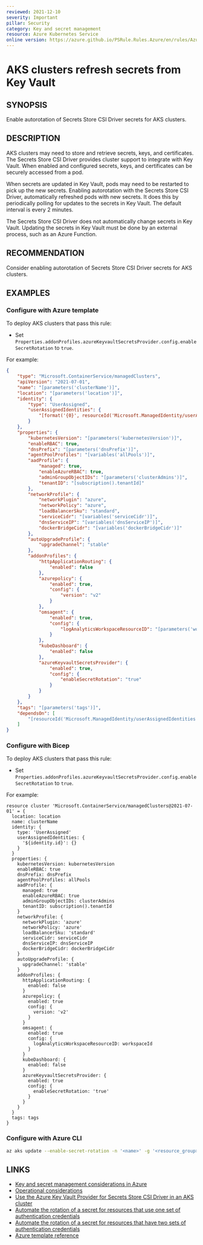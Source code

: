 ```yaml
---
reviewed: 2021-12-10
severity: Important
pillar: Security
category: Key and secret management
resource: Azure Kubernetes Service
online version: https://azure.github.io/PSRule.Rules.Azure/en/rules/Azure.AKS.SecretStoreRotation/
---
```


# AKS clusters refresh secrets from Key Vault

## SYNOPSIS

Enable autorotation of Secrets Store CSI Driver secrets for AKS clusters.

## DESCRIPTION

AKS clusters may need to store and retrieve secrets, keys, and certificates.
The Secrets Store CSI Driver provides cluster support to integrate with Key Vault.
When enabled and configured secrets, keys, and certificates can be securely accessed from a pod.

When secrets are updated in Key Vault, pods may need to be restarted to pick up the new secrets.
Enabling autorotation with the Secrets Store CSI Driver, automatically refreshed pods with new secrets.
It does this by periodically polling for updates to the secrets in Key Vault.
The default interval is every 2 minutes.

The Secrets Store CSI Driver does not automatically change secrets in Key Vault.
Updating the secrets in Key Vault must be done by an external process, such as an Azure Function.

## RECOMMENDATION

Consider enabling autorotation of Secrets Store CSI Driver secrets for AKS clusters.

## EXAMPLES

### Configure with Azure template

To deploy AKS clusters that pass this rule:

- Set `Properties.addonProfiles.azureKeyvaultSecretsProvider.config.enableSecretRotation` to `true`.

For example:

```json
{
    "type": "Microsoft.ContainerService/managedClusters",
    "apiVersion": "2021-07-01",
    "name": "[parameters('clusterName')]",
    "location": "[parameters('location')]",
    "identity": {
        "type": "UserAssigned",
        "userAssignedIdentities": {
            "[format('{0}', resourceId('Microsoft.ManagedIdentity/userAssignedIdentities', parameters('identityName')))]": {}
        }
    },
    "properties": {
        "kubernetesVersion": "[parameters('kubernetesVersion')]",
        "enableRBAC": true,
        "dnsPrefix": "[parameters('dnsPrefix')]",
        "agentPoolProfiles": "[variables('allPools')]",
        "aadProfile": {
            "managed": true,
            "enableAzureRBAC": true,
            "adminGroupObjectIDs": "[parameters('clusterAdmins')]",
            "tenantID": "[subscription().tenantId]"
        },
        "networkProfile": {
            "networkPlugin": "azure",
            "networkPolicy": "azure",
            "loadBalancerSku": "standard",
            "serviceCidr": "[variables('serviceCidr')]",
            "dnsServiceIP": "[variables('dnsServiceIP')]",
            "dockerBridgeCidr": "[variables('dockerBridgeCidr')]"
        },
        "autoUpgradeProfile": {
            "upgradeChannel": "stable"
        },
        "addonProfiles": {
            "httpApplicationRouting": {
                "enabled": false
            },
            "azurepolicy": {
                "enabled": true,
                "config": {
                    "version": "v2"
                }
            },
            "omsagent": {
                "enabled": true,
                "config": {
                    "logAnalyticsWorkspaceResourceID": "[parameters('workspaceId')]"
                }
            },
            "kubeDashboard": {
                "enabled": false
            },
            "azureKeyvaultSecretsProvider": {
                "enabled": true,
                "config": {
                    "enableSecretRotation": "true"
                }
            }
        }
    },
    "tags": "[parameters('tags')]",
    "dependsOn": [
        "[resourceId('Microsoft.ManagedIdentity/userAssignedIdentities', parameters('identityName'))]"
    ]
}
```

### Configure with Bicep

To deploy AKS clusters that pass this rule:

- Set `Properties.addonProfiles.azureKeyvaultSecretsProvider.config.enableSecretRotation` to `true`.

For example:

```bicep
resource cluster 'Microsoft.ContainerService/managedClusters@2021-07-01' = {
  location: location
  name: clusterName
  identity: {
    type: 'UserAssigned'
    userAssignedIdentities: {
      '${identity.id}': {}
    }
  }
  properties: {
    kubernetesVersion: kubernetesVersion
    enableRBAC: true
    dnsPrefix: dnsPrefix
    agentPoolProfiles: allPools
    aadProfile: {
      managed: true
      enableAzureRBAC: true
      adminGroupObjectIDs: clusterAdmins
      tenantID: subscription().tenantId
    }
    networkProfile: {
      networkPlugin: 'azure'
      networkPolicy: 'azure'
      loadBalancerSku: 'standard'
      serviceCidr: serviceCidr
      dnsServiceIP: dnsServiceIP
      dockerBridgeCidr: dockerBridgeCidr
    }
    autoUpgradeProfile: {
      upgradeChannel: 'stable'
    }
    addonProfiles: {
      httpApplicationRouting: {
        enabled: false
      }
      azurepolicy: {
        enabled: true
        config: {
          version: 'v2'
        }
      }
      omsagent: {
        enabled: true
        config: {
          logAnalyticsWorkspaceResourceID: workspaceId
        }
      }
      kubeDashboard: {
        enabled: false
      }
      azureKeyvaultSecretsProvider: {
        enabled: true
        config: {
          enableSecretRotation: 'true'
        }
      }
    }
  }
  tags: tags
}
```

### Configure with Azure CLI

```bash
az aks update --enable-secret-rotation -n '<name>' -g '<resource_group>'
```

## LINKS

- [Key and secret management considerations in Azure](https://learn.microsoft.com/azure/architecture/framework/security/design-storage-keys#operational-considerations)
- [Operational considerations](https://learn.microsoft.com/azure/architecture/framework/security/design-storage-keys#operational-considerations)
- [Use the Azure Key Vault Provider for Secrets Store CSI Driver in an AKS cluster](https://docs.microsoft.com/azure/aks/csi-secrets-store-driver)
- [Automate the rotation of a secret for resources that use one set of authentication credentials](https://docs.microsoft.com/azure/key-vault/secrets/tutorial-rotation)
- [Automate the rotation of a secret for resources that have two sets of authentication credentials](https://docs.microsoft.com/azure/key-vault/secrets/tutorial-rotation-dual)
- [Azure template reference](https://docs.microsoft.com/azure/templates/microsoft.containerservice/managedclusters#ManagedClusterAutoUpgradeProfile)
